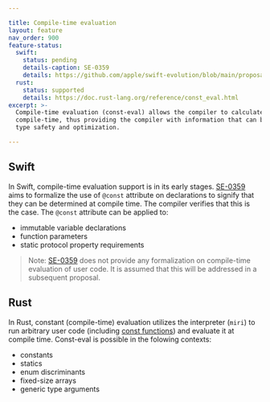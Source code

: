 ```yaml
---

title: Compile-time evaluation
layout: feature
nav_order: 900
feature-status:
  swift:
    status: pending
    details-caption: SE-0359
    details: https://github.com/apple/swift-evolution/blob/main/proposals/0359-build-time-constant-values.md
  rust:
    status: supported
    details: https://doc.rust-lang.org/reference/const_eval.html
excerpt: >- 
  Compile-time evaluation (const-eval) allows the compiler to calculate the value of constants at 
  compile-time, thus providing the compiler with information that can be used for additional 
  type safety and optimization.

---
```


## Swift
In Swift, compile-time evaluation support is in its early stages. [SE-0359] aims to formalize the use of `@const` attribute on declarations to signify that they can be determined at compile time. The compiler verifies that this is the case. The `@const` attribute can be applied to:
 * immutable variable declarations
 * function parameters
 * static protocol property requirements

> Note: [SE-0359] does not provide any formalization on compile-time evaluation of user code. It is assumed that this will be addressed in a subsequent proposal.

## Rust
In Rust, constant (compile-time) evaluation utilizes the interpreter (`miri`) to run arbitrary user code (including [const functions][const fn]) and evaluate it at compile time. Const-eval is possible in the folowing contexts:
 * constants
 * statics
 * enum discriminants
 * fixed-size arrays
 * generic type arguments



[SE-0359]: https://github.com/apple/swift-evolution/blob/main/proposals/0359-build-time-constant-values.md
[const fn]: https://doc.rust-lang.org/reference/const_eval.html#const-functions
